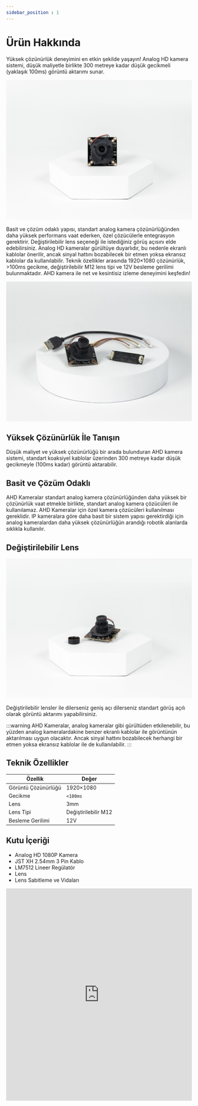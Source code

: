```yaml
---
sidebar_position : 1
---
```


# Ürün Hakkında

Yüksek çözünürlük deneyimini en etkin şekilde yaşayın! Analog HD kamera sistemi, düşük maliyetle birlikte 300 metreye kadar düşük gecikmeli (yaklaşık 100ms) görüntü aktarımı sunar.

![Analog HD 1080P Kamera](./image/IMG_5781.jpg)

Basit ve çözüm odaklı yapısı, standart analog kamera çözünürlüğünden daha yüksek performans vaat ederken, özel çözücülerle entegrasyon gerektirir. Değiştirilebilir lens seçeneği ile istediğiniz görüş açısını elde edebilirsiniz. Analog HD kameralar gürültüye duyarlıdır, bu nedenle ekranlı kablolar önerilir, ancak sinyal hattını bozabilecek bir etmen yoksa ekransız kablolar da kullanılabilir. Teknik özellikler arasında 1920×1080 çözünürlük, >100ms gecikme, değiştirilebilir M12 lens tipi ve 12V besleme gerilimi bulunmaktadır. AHD kamera ile net ve kesintisiz izleme deneyimini keşfedin!

![Analog HD 1080P Kamera](./image/IMG_5795-scaled.jpg)

## Yüksek Çözünürlük İle Tanışın

Düşük maliyet ve yüksek çözünürlüğü bir arada bulunduran AHD kamera sistemi, standart koaksiyel kablolar üzerinden 300 metreye kadar düşük gecikmeyle (100ms kadar) görüntü aktarabilir.

## Basit ve Çözüm Odaklı

AHD Kameralar standart analog kamera çözünürlüğünden daha yüksek bir çözünürlük vaat etmekle birlikte, standart analog kamera çözücüleri ile kullanılamaz. AHD Kameralar için özel kamera çözücüleri kullanılması gereklidir. IP kameralara göre daha basit bir sistem yapısı gerektirdiği için analog kameralardan daha yüksek çözünürlüğün arandığı robotik alanlarda sıklıkla kullanılır.

## Değiştirilebilir Lens

![Analog HD 1080P Kamera](./image/IMG_5783-scaled.jpg)

Değiştirilebilir lensler ile dilerseniz geniş açı dilerseniz standart görüş açılı olarak görüntü aktarımı yapabilirsiniz.

:::warning
AHD Kameralar, analog kameralar gibi gürültüden etkilenebilir, bu yüzden analog kameralardakine benzer ekranlı kablolar ile görüntünün aktarılması uygun olacaktır. Ancak sinyal hattını bozabilecek herhangi bir etmen yoksa ekransız kablolar ile de kullanılabilir.
:::

## Teknik Özellikler

| Özellik             | Değer                |
|---------------------|----------------------|
| Görüntü Çözünürlüğü | 1920×1080            |
| Gecikme             | `<100ms`             |
| Lens                | 3mm                  |
| Lens Tipi           | Değiştirilebilir M12 |
| Besleme Gerilimi    | 12V                  |

## Kutu İçeriği

- Analog HD 1080P Kamera
- JST XH 2.54mm 3 Pin Kablo
- LM7512 Lineer Regülatör
- Lens
- Lens Sabitleme ve Vidaları

<iframe width="100%" height="574" src="https://www.youtube.com/embed/gdNUwNv4al0" title="ANALOG HD (AHD) KAMERALAR NASIL KULLANILIR" frameborder="0" allow="accelerometer; autoplay; clipboard-write; encrypted-media; gyroscope; picture-in-picture; web-share" allowfullscreen></iframe>
